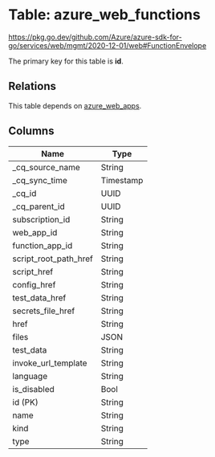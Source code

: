 # Table: azure_web_functions

https://pkg.go.dev/github.com/Azure/azure-sdk-for-go/services/web/mgmt/2020-12-01/web#FunctionEnvelope

The primary key for this table is **id**.

## Relations
This table depends on [azure_web_apps](azure_web_apps.md).


## Columns
| Name          | Type          |
| ------------- | ------------- |
|_cq_source_name|String|
|_cq_sync_time|Timestamp|
|_cq_id|UUID|
|_cq_parent_id|UUID|
|subscription_id|String|
|web_app_id|String|
|function_app_id|String|
|script_root_path_href|String|
|script_href|String|
|config_href|String|
|test_data_href|String|
|secrets_file_href|String|
|href|String|
|files|JSON|
|test_data|String|
|invoke_url_template|String|
|language|String|
|is_disabled|Bool|
|id (PK)|String|
|name|String|
|kind|String|
|type|String|